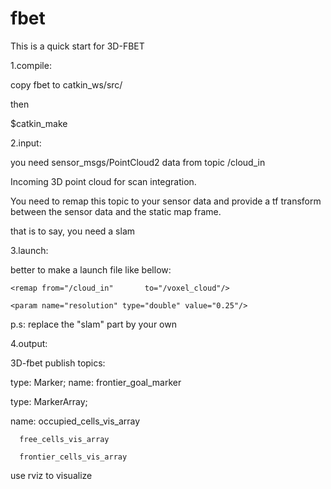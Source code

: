 # fbet
This is a quick start for 3D-FBET

1.compile:

copy fbet to catkin_ws/src/

then 

$catkin_make

2.input:

you need sensor_msgs/PointCloud2 data from topic /cloud_in

Incoming 3D point cloud for scan integration. 

You need to remap this topic to your sensor data and provide a tf transform between the sensor data and the static map frame.

that is to say, you need a slam

3.launch:

better to make a launch file like bellow:
<launch>

  <master auto="start"/>
  
  <include file="$(find openni2_launch)/launch/openni2.launch"/>
  
  <include file="$(find slam)/launch/slam.launch" > 
  
  </include>

  <node name="fbet_node" pkg="fbet" type="fbet_node">
  
    <remap from="/cloud_in"       to="/voxel_cloud"/>
    
    <param name="resolution" type="double" value="0.25"/>
    
  </node>

</launch>

p.s: replace the "slam" part by your own

4.output:

3D-fbet publish topics:

type: Marker; name: frontier_goal_marker

type: MarkerArray;

name: occupied_cells_vis_array

      free_cells_vis_array
      
      frontier_cells_vis_array

use rviz to visualize
